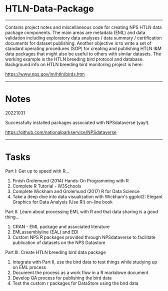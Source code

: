 # HTLN-Data-Package
----------------
Contains project notes and miscellaneous code for creating NPS HTLN data package components. The main areas are metadata (EML) and data validation including exploratory data analyses / data summary / certification documents for dataset publishing. Another objective is to write a set of standard operating procedures (SOP) for creating and publishing HTLN I&M data packages that might also be useful to others with similar datasets. The working example is the HTLN breeding bird protocol and database. Background info on HTLN breeding bird monitoring project is here:

https://www.nps.gov/im/htln/birds.htm

--------------------------------
# Notes

20221031

Successfully installed packages associated with NPSdataverse (yay!). 

https://github.com/nationalparkservice/NPSdataverse

-----------------
# Tasks

Part I: Get up to speed with R...
1. Finish Grolemund (2014) Hands-On Programming with R
2. Complete R Tutorial - W3Schools
3. Complete Wickham and Grolemund (2017) R for Data Science
4. Take a deep dive into data visualization with Wickham's ggplot2: Elegant Graphics for Data Analysis (Use R!) on-line book

Part II: Learn about processing EML with R and that data sharing is a good thing...
1. CRAN - EML package and associated literature
2. EMLassemblyline (EAL) and EDI 
3. Custom NPS R packages provided through NPSdataverse to facilitate publication of datasets on the NPS Datastore

Part III. Create HTLN breeding bird data package
1. Integrate with Part II, use the bird data to test things while studying up on EML process
2. Document the process as a work flow in a R markdown document
3. Develop QA process for publishing the bird data
4. Test the custom r packages for DataStore using the bird data


